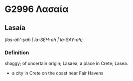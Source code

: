 # G2996 Λασαία

## Lasaía

_(las-ah'-yah | la-SEH-ah | la-SAY-ah)_

### Definition

shaggy; of uncertain origin; Lasaea, a place in Crete; Lasea.

- a city in Crete on the coast near Fair Havens

